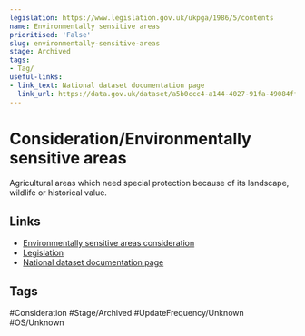 ```yaml
---
legislation: https://www.legislation.gov.uk/ukpga/1986/5/contents
name: Environmentally sensitive areas
prioritised: 'False'
slug: environmentally-sensitive-areas
stage: Archived
tags:
- Tag/
useful-links:
- link_text: National dataset documentation page
  link_url: https://data.gov.uk/dataset/a5b0ccc4-a144-4027-91fa-49084ff07da2/environmentally-sensitive-areas-england
---
```


# Consideration/Environmentally sensitive areas

Agricultural areas which need special protection because of its landscape, wildlife or historical value. 

## Links

* [Environmentally sensitive areas consideration](https://design.planning.data.gov.uk/planning-consideration/environmentally-sensitive-areas)
* [Legislation](https://www.legislation.gov.uk/ukpga/1986/5/contents)
* [National dataset documentation page](https://data.gov.uk/dataset/a5b0ccc4-a144-4027-91fa-49084ff07da2/environmentally-sensitive-areas-england)

## Tags

#Consideration #Stage/Archived #UpdateFrequency/Unknown #OS/Unknown